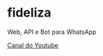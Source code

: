 # fideliza
Web, API e Bot para WhatsApp


[Canal do Youtube](https://www.youtube.com/channel/UCHwZAhE024bWT-EsHsqX_pw)
